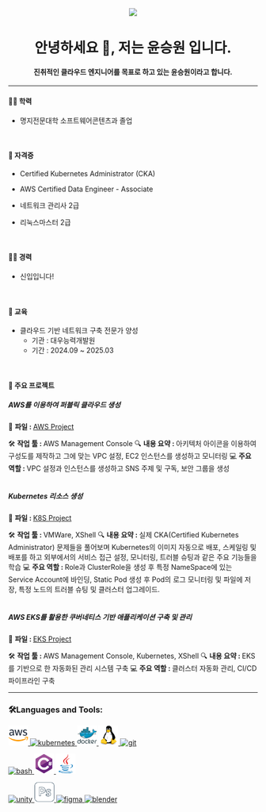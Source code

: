 <div align="center">
  <img src="https://capsule-render.vercel.app/api?type=waving&height=300&color=gradient&text=Seungwon's%20github&fontAlign=50&fontAlignY=40" />
</div>

<h1 align="center">안녕하세요 👋, 저는 윤승원 입니다.</h1>
<h4 align="center">진취적인 클라우드 엔지니어를 목표로 하고 있는 윤승원이라고 합니다.</h3>

---

<h4>👨‍🎓 학력</h4>

- 명지전문대학 소프트웨어콘텐츠과 졸업
<br>

<h4>📝 자격증</h4> 

- Certified Kubernetes Administrator (CKA)

- AWS Certified Data Engineer - Associate

- 네트워크 관리사 2급

- 리눅스마스터 2급
<br>

<h4>👨‍💼 경력</h4>

- 신입입니다!
<br>

<h4>📖 교육</h4>

- 클라우드 기반 네트워크 구축 전문가 양성
  - 기관 : 대우능력개발원
  - 기간 : 2024.09 ~ 2025.03
<br>

<h4>📃 주요 프로젝트</h4>

<h5>AWS를 이용하여 퍼블릭 클라우드 생성</h5>
📁 <b> 파일 : </b> <a href="https://github.com/win2SW/Project/blob/05c07cfc2ce6cfc883a26012656f5d162546eb22/Project_AWS_%EC%9C%A4%EC%8A%B9%EC%9B%90.pdf">AWS Project</a>

🛠️ <b> 작업 툴 : </b> AWS Management Console
🔍 <b> 내용 요약 : </b> 아키텍처 아이콘을 이용하여 구성도를 제작하고 그에 맞는 VPC 설정, EC2 인스턴스를 생성하고 모니터링
💻 <b> 주요 역할 : </b> VPC 설정과 인스턴스를 생성하고 SNS 주제 및 구독, 보안 그룹을 생성
<br><br>

<h5>Kubernetes 리소스 생성</h5>
📁 <b> 파일 : </b> <a href="https://github.com/win2SW/Project/blob/05c07cfc2ce6cfc883a26012656f5d162546eb22/Project_K8S_%EC%9C%A4%EC%8A%B9%EC%9B%90.pdf">K8S Project</a>

🛠️ <b> 작업 툴 : </b> VMWare, XShell
🔍 <b> 내용 요약 : </b> 실제 CKA(Certified Kubernetes Administrator) 문제들을 풀어보며 Kubernetes의 이미지 자동으로 배포, 스케일링 및 배포를 하고 외부에서의 서비스 접근 설정, 모니터링, 트러블 슈팅과 같은 주요 기능들을 학습
💻 <b> 주요 역할 : </b> Role과 ClusterRole을 생성 후 특정 NameSpace에 있는 Service Account에 바인딩, Static Pod 생성 후 Pod의 로그 모니터링 및 파일에 저장, 특정 노드의 트러블 슈팅 및 클러스터 업그레이드. 
<br><br>

<h5>AWS EKS를 활용한 쿠버네티스 기반 애플리케이션 구축 및 관리</h5>
📁 <b> 파일 : </b> <a href="https://github.com/win2SW/Project/blob/05c07cfc2ce6cfc883a26012656f5d162546eb22/Project_EKS_%EC%9C%A4%EC%8A%B9%EC%9B%90.pdf">EKS Project</a>

🛠️ <b> 작업 툴 : </b> AWS Management Console, Kubernetes, XShell
🔍 <b> 내용 요약 : </b> EKS를 기반으로 한 자동화된 관리 시스템 구축
💻 <b> 주요 역할 : </b> 클러스터 자동화 관리, CI/CD 파이프라인 구축

---

<h3 align="left">🛠️Languages and Tools:</h3>
<p align="left"> <a href="https://aws.amazon.com" target="_blank" rel="noreferrer"> <img src="https://raw.githubusercontent.com/devicons/devicon/master/icons/amazonwebservices/amazonwebservices-original-wordmark.svg" alt="aws" width="40" height="40"/> </a> <a href="https://kubernetes.io" target="_blank" rel="noreferrer"> <img src="https://www.vectorlogo.zone/logos/kubernetes/kubernetes-icon.svg" alt="kubernetes" width="40" height="40"/> </a> <a href="https://www.docker.com/" target="_blank" rel="noreferrer"> <img src="https://raw.githubusercontent.com/devicons/devicon/master/icons/docker/docker-original-wordmark.svg" alt="docker" width="40" height="40"/> </a> <a href="https://www.linux.org/" target="_blank" rel="noreferrer"> <img src="https://raw.githubusercontent.com/devicons/devicon/master/icons/linux/linux-original.svg" alt="linux" width="40" height="40"/> </a> <a href="https://git-scm.com/" target="_blank" rel="noreferrer"> <img src="https://www.vectorlogo.zone/logos/git-scm/git-scm-icon.svg" alt="git" width="40" height="40"/> </a>

<a href="https://www.gnu.org/software/bash/" target="_blank" rel="noreferrer"> <img src="https://www.vectorlogo.zone/logos/gnu_bash/gnu_bash-icon.svg" alt="bash" width="40" height="40"/> </a> <a href="https://www.w3schools.com/cs/" target="_blank" rel="noreferrer"> <img src="https://raw.githubusercontent.com/devicons/devicon/master/icons/csharp/csharp-original.svg" alt="csharp" width="40" height="40"/> </a> <a href="https://www.java.com" target="_blank" rel="noreferrer"> <img src="https://raw.githubusercontent.com/devicons/devicon/master/icons/java/java-original.svg" alt="java" width="40" height="40"/> </a>

<a href="https://unity.com/" target="_blank" rel="noreferrer"> <img src="https://www.vectorlogo.zone/logos/unity3d/unity3d-icon.svg" alt="unity" width="40" height="40"/> </a> <a href="https://www.photoshop.com/en" target="_blank" rel="noreferrer"> <img src="https://raw.githubusercontent.com/devicons/devicon/master/icons/photoshop/photoshop-line.svg" alt="photoshop" width="40" height="40"/> </a> <a href="https://www.figma.com/" target="_blank" rel="noreferrer"> <img src="https://www.vectorlogo.zone/logos/figma/figma-icon.svg" alt="figma" width="40" height="40"/> </a> <a href="https://www.blender.org/" target="_blank" rel="noreferrer"> <img src="https://download.blender.org/branding/community/blender_community_badge_white.svg" alt="blender" width="40" height="40"/> </a> 
